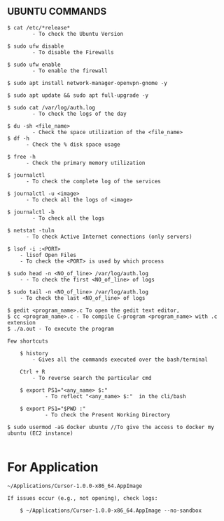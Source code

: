 ## UBUNTU COMMANDS

    $ cat /etc/*release* 
            - To check the Ubuntu Version
  
    $ sudo ufw disable 
            - To disable the Firewalls
  
    $ sudo ufw enable 
            - To enable the firewall
  
    $ sudo apt install network-manager-openvpn-gnome -y
  
    $ sudo apt update && sudo apt full-upgrade -y 

    $ sudo cat /var/log/auth.log
            - To check the logs of the day
    
    $ du -sh <file_name> 
            - Check the space utilization of the <file_name>
    $ df -h
          - Check the % disk space usage

    $ free -h
          - Check the primary memory utilization
          
    $ journalctl
          - To check the complete log of the services

    $ journalctl -u <image>
          - To check all the logs of <image>

    $ journalctl -b
            - To check all the logs

    $ netstat -tuln
          - To check Active Internet connections (only servers)

    $ lsof -i :<PORT>
        - lisof Open Files
        - To check the <PORT> is used by which process

    $ sudo head -n <NO_of_line> /var/log/auth.log
        - - To check the first <NO_of_line> of logs

    $ sudo tail -n <NO_of_line> /var/log/auth.log
        - To check the last <NO_of_line> of logs
        
    
    
```
$ gedit <program_name>.c To open the gedit text editor,
$ cc <program_name>.c - To compile C-program <program_name> with .c extension
$ ./a.out - To execute the program

Few shortcuts

    $ history
        - Gives all the commands executed over the bash/terminal

    Ctrl + R
        - To reverse search the particular cmd

    $ export PS1="<any_name> $:"
            - To reflect "<any_name> $:"  in the cli/bash

    $ export PS1="$PWD :"
            - To check the Present Working Directory

```



```
$ sudo usermod -aG docker ubuntu //To give the access to docker my ubuntu (EC2 instance)


```





# For Application

    ~/Applications/Cursor-1.0.0-x86_64.AppImage
    
```
If issues occur (e.g., not opening), check logs:

    $ ~/Applications/Cursor-1.0.0-x86_64.AppImage --no-sandbox

```


